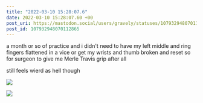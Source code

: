 ```yaml
---
title: "2022-03-10 15:28:07.6"
date: 2022-03-10 15:28:07.60 +00
post_uri: https://mastodon.social/users/gravely/statuses/107932948070112865
post_id: 107932948070112865
---
```

a month or so of practice and i didn't need to have my left middle and ring fingers flattened in a vice or get my wrists and thumb broken and reset so for surgeon to give me Merle Travis grip after all

still feels wierd as hell though


![](/images/107932947767412096.jpg)

![](/images/107932947960367063.jpg)

